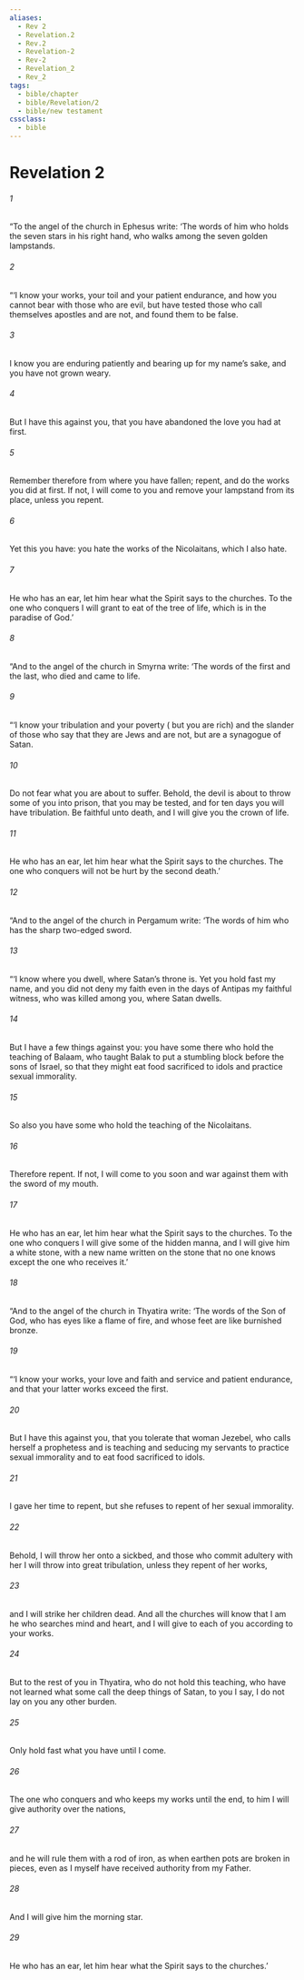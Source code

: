 ```yaml
---
aliases:
  - Rev 2
  - Revelation.2
  - Rev.2
  - Revelation-2
  - Rev-2
  - Revelation_2
  - Rev_2
tags:
  - bible/chapter
  - bible/Revelation/2
  - bible/new testament
cssclass:
  - bible
---
```


# Revelation 2

###### 1
“To the angel of the church in Ephesus write: ‘The words of him who holds the seven stars in his right hand, who walks among the seven golden lampstands.
###### 2
“‘I know your works, your toil and your patient endurance, and how you cannot bear with those who are evil, but have tested those who call themselves apostles and are not, and found them to be false.
###### 3
I know you are enduring patiently and bearing up for my name’s sake, and you have not grown weary.
###### 4
But I have this against you, that you have abandoned the love you had at first.
###### 5
Remember therefore from where you have fallen; repent, and do the works you did at first. If not, I will come to you and remove your lampstand from its place, unless you repent.
###### 6
Yet this you have: you hate the works of the Nicolaitans, which I also hate.
###### 7
He who has an ear, let him hear what the Spirit says to the churches. To the one who conquers I will grant to eat of the tree of life, which is in the paradise of God.’
###### 8
“And to the angel of the church in Smyrna write: ‘The words of the first and the last, who died and came to life.
###### 9
“‘I know your tribulation and your poverty ( but you are rich) and the slander of those who say that they are Jews and are not, but are a synagogue of Satan.
###### 10
Do not fear what you are about to suffer. Behold, the devil is about to throw some of you into prison, that you may be tested, and for ten days you will have tribulation. Be faithful unto death, and I will give you the crown of life.
###### 11
He who has an ear, let him hear what the Spirit says to the churches. The one who conquers will not be hurt by the second death.’
###### 12
“And to the angel of the church in Pergamum write: ‘The words of him who has the sharp two-edged sword.
###### 13
“‘I know where you dwell, where Satan’s throne is. Yet you hold fast my name, and you did not deny my faith even in the days of Antipas my faithful witness, who was killed among you, where Satan dwells.
###### 14
But I have a few things against you: you have some there who hold the teaching of Balaam, who taught Balak to put a stumbling block before the sons of Israel, so that they might eat food sacrificed to idols and practice sexual immorality.
###### 15
So also you have some who hold the teaching of the Nicolaitans.
###### 16
Therefore repent. If not, I will come to you soon and war against them with the sword of my mouth.
###### 17
He who has an ear, let him hear what the Spirit says to the churches. To the one who conquers I will give some of the hidden manna, and I will give him a white stone, with a new name written on the stone that no one knows except the one who receives it.’
###### 18
“And to the angel of the church in Thyatira write: ‘The words of the Son of God, who has eyes like a flame of fire, and whose feet are like burnished bronze.
###### 19
“‘I know your works, your love and faith and service and patient endurance, and that your latter works exceed the first.
###### 20
But I have this against you, that you tolerate that woman Jezebel, who calls herself a prophetess and is teaching and seducing my servants to practice sexual immorality and to eat food sacrificed to idols.
###### 21
I gave her time to repent, but she refuses to repent of her sexual immorality.
###### 22
Behold, I will throw her onto a sickbed, and those who commit adultery with her I will throw into great tribulation, unless they repent of her works,
###### 23
and I will strike her children dead. And all the churches will know that I am he who searches mind and heart, and I will give to each of you according to your works.
###### 24
But to the rest of you in Thyatira, who do not hold this teaching, who have not learned what some call the deep things of Satan, to you I say, I do not lay on you any other burden.
###### 25
Only hold fast what you have until I come.
###### 26
The one who conquers and who keeps my works until the end, to him I will give authority over the nations,
###### 27
and he will rule them with a rod of iron, as when earthen pots are broken in pieces, even as I myself have received authority from my Father.
###### 28
And I will give him the morning star.
###### 29
He who has an ear, let him hear what the Spirit says to the churches.’


